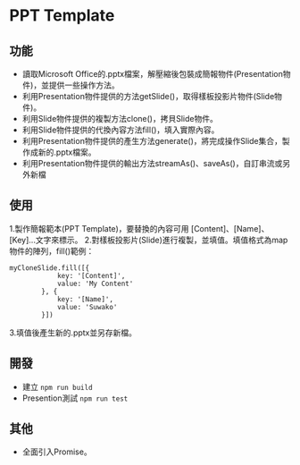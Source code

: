 # PPT Template

## 功能
- 讀取Microsoft Office的.pptx檔案，解壓縮後包裝成簡報物件(Presentation物件)，並提供一些操作方法。
- 利用Presentation物件提供的方法getSlide()，取得樣板投影片物件(Slide物件)。
- 利用Slide物件提供的複製方法clone()，拷貝Slide物件。
- 利用Slide物件提供的代換內容方法fill()，填入實際內容。
- 利用Presentation物件提供的產生方法generate()，將完成操作Slide集合，製作成新的.pptx檔案。
- 利用Presentation物件提供的輸出方法streamAs()、saveAs()，自訂串流或另外新檔

## 使用
1.製作簡報範本(PPT Template)，要替換的內容可用 [Content]、[Name]、[Key]...文字來標示。
2.對樣板投影片(Slide)進行複製，並填值。填值格式為map物件的陣列，fill()範例：
```
myCloneSlide.fill([{
            key: '[Content]',
            value: 'My Content'
        }, {
            key: '[Name]',
            value: 'Suwako'
        }])
```
3.填值後產生新的.pptx並另存新檔。

## 開發
- 建立 
``` npm run build ```
- Presention測試
``` npm run test ```

## 其他
- 全面引入Promise。